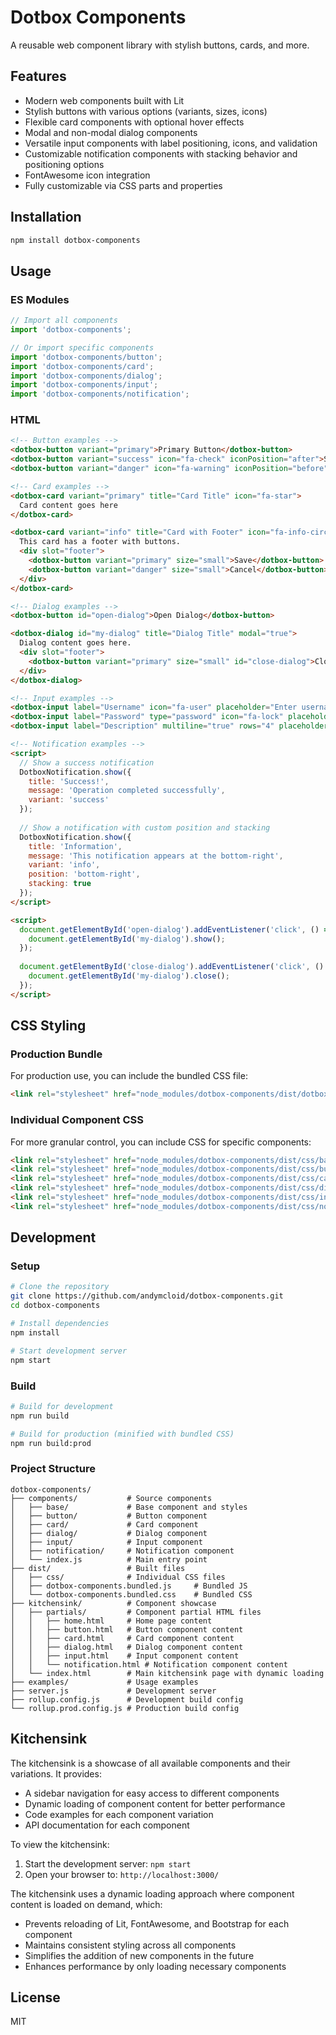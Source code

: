 # Dotbox Components

A reusable web component library with stylish buttons, cards, and more.

## Features

- Modern web components built with Lit
- Stylish buttons with various options (variants, sizes, icons)
- Flexible card components with optional hover effects
- Modal and non-modal dialog components
- Versatile input components with label positioning, icons, and validation
- Customizable notification components with stacking behavior and positioning options
- FontAwesome icon integration
- Fully customizable via CSS parts and properties

## Installation

```bash
npm install dotbox-components
```

## Usage

### ES Modules

```javascript
// Import all components
import 'dotbox-components';

// Or import specific components
import 'dotbox-components/button';
import 'dotbox-components/card';
import 'dotbox-components/dialog';
import 'dotbox-components/input';
import 'dotbox-components/notification';
```

### HTML

```html
<!-- Button examples -->
<dotbox-button variant="primary">Primary Button</dotbox-button>
<dotbox-button variant="success" icon="fa-check" iconPosition="after">Success</dotbox-button>
<dotbox-button variant="danger" icon="fa-warning" iconPosition="before">Warning</dotbox-button>

<!-- Card examples -->
<dotbox-card variant="primary" title="Card Title" icon="fa-star">
  Card content goes here
</dotbox-card>

<dotbox-card variant="info" title="Card with Footer" icon="fa-info-circle">
  This card has a footer with buttons.
  <div slot="footer">
    <dotbox-button variant="primary" size="small">Save</dotbox-button>
    <dotbox-button variant="danger" size="small">Cancel</dotbox-button>
  </div>
</dotbox-card>

<!-- Dialog examples -->
<dotbox-button id="open-dialog">Open Dialog</dotbox-button>

<dotbox-dialog id="my-dialog" title="Dialog Title" modal="true">
  Dialog content goes here.
  <div slot="footer">
    <dotbox-button variant="primary" size="small" id="close-dialog">Close</dotbox-button>
  </div>
</dotbox-dialog>

<!-- Input examples -->
<dotbox-input label="Username" icon="fa-user" placeholder="Enter username"></dotbox-input>
<dotbox-input label="Password" type="password" icon="fa-lock" placeholder="Enter password"></dotbox-input>
<dotbox-input label="Description" multiline="true" rows="4" placeholder="Enter description"></dotbox-input>

<!-- Notification examples -->
<script>
  // Show a success notification
  DotboxNotification.show({
    title: 'Success!',
    message: 'Operation completed successfully',
    variant: 'success'
  });
  
  // Show a notification with custom position and stacking
  DotboxNotification.show({
    title: 'Information',
    message: 'This notification appears at the bottom-right',
    variant: 'info',
    position: 'bottom-right',
    stacking: true
  });
</script>

<script>
  document.getElementById('open-dialog').addEventListener('click', () => {
    document.getElementById('my-dialog').show();
  });
  
  document.getElementById('close-dialog').addEventListener('click', () => {
    document.getElementById('my-dialog').close();
  });
</script>
```

## CSS Styling

### Production Bundle

For production use, you can include the bundled CSS file:

```html
<link rel="stylesheet" href="node_modules/dotbox-components/dist/dotbox-components.bundled.css">
```

### Individual Component CSS

For more granular control, you can include CSS for specific components:

```html
<link rel="stylesheet" href="node_modules/dotbox-components/dist/css/base/base-styles.css">
<link rel="stylesheet" href="node_modules/dotbox-components/dist/css/button/button.css">
<link rel="stylesheet" href="node_modules/dotbox-components/dist/css/card/card.css">
<link rel="stylesheet" href="node_modules/dotbox-components/dist/css/dialog/dialog.css">
<link rel="stylesheet" href="node_modules/dotbox-components/dist/css/input/input.css">
<link rel="stylesheet" href="node_modules/dotbox-components/dist/css/notification/notification.css">
```

## Development

### Setup

```bash
# Clone the repository
git clone https://github.com/andymcloid/dotbox-components.git
cd dotbox-components

# Install dependencies
npm install

# Start development server
npm start
```

### Build

```bash
# Build for development
npm run build

# Build for production (minified with bundled CSS)
npm run build:prod
```

### Project Structure

```
dotbox-components/
├── components/           # Source components
│   ├── base/             # Base component and styles
│   ├── button/           # Button component
│   ├── card/             # Card component
│   ├── dialog/           # Dialog component
│   ├── input/            # Input component
│   ├── notification/     # Notification component
│   └── index.js          # Main entry point
├── dist/                 # Built files
│   ├── css/              # Individual CSS files
│   ├── dotbox-components.bundled.js     # Bundled JS
│   └── dotbox-components.bundled.css    # Bundled CSS
├── kitchensink/          # Component showcase
│   ├── partials/         # Component partial HTML files
│   │   ├── home.html     # Home page content
│   │   ├── button.html   # Button component content
│   │   ├── card.html     # Card component content
│   │   ├── dialog.html   # Dialog component content
│   │   ├── input.html    # Input component content
│   │   └── notification.html # Notification component content
│   └── index.html        # Main kitchensink page with dynamic loading
├── examples/             # Usage examples
├── server.js             # Development server
├── rollup.config.js      # Development build config
└── rollup.prod.config.js # Production build config
```

## Kitchensink

The kitchensink is a showcase of all available components and their variations. It provides:

- A sidebar navigation for easy access to different components
- Dynamic loading of component content for better performance
- Code examples for each component variation
- API documentation for each component

To view the kitchensink:

1. Start the development server: `npm start`
2. Open your browser to: `http://localhost:3000/`

The kitchensink uses a dynamic loading approach where component content is loaded on demand, which:
- Prevents reloading of Lit, FontAwesome, and Bootstrap for each component
- Maintains consistent styling across all components
- Simplifies the addition of new components in the future
- Enhances performance by only loading necessary components

## License

MIT 